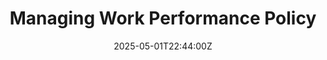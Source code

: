 ---
title: Managing Work Performance Policy
linkTitle: Managing Work Performance Policy
date: '2025-05-01T22:44:00Z'
weight: 1
description: The policy establishes a structured approach to managing work performance,
  emphasizing goal setting, regular evaluations, and constructive feedback to foster
  a high-performance culture aligned with strategic objectives and ISO 9001 standards.
draft: false
ref: managing-work-performance-policy
---